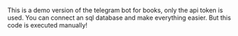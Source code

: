 This is a demo version of the telegram bot for books, only the api token is used.
You can connect an sql database and make everything easier.
But this code is executed manually!
